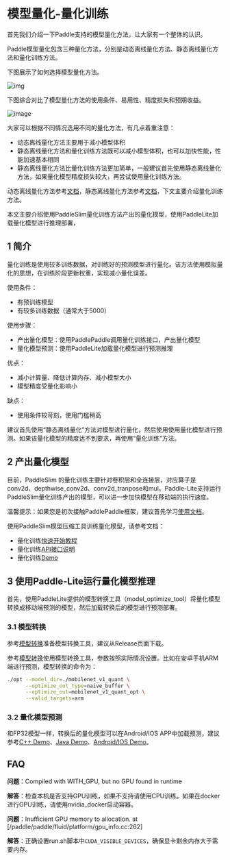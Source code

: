 # 模型量化-量化训练

首先我们介绍一下Paddle支持的模型量化方法，让大家有一个整体的认识。

Paddle模型量化包含三种量化方法，分别是动态离线量化方法、静态离线量化方法和量化训练方法。

下图展示了如何选择模型量化方法。

![img](https://user-images.githubusercontent.com/52520497/95644539-e7f23500-0ae9-11eb-80a8-596cfb285e17.png)

下图综合对比了模型量化方法的使用条件、易用性、精度损失和预期收益。

![image](https://user-images.githubusercontent.com/52520497/118938675-7b91bb00-b981-11eb-9666-706d3828f216.png)


大家可以根据不同情况选用不同的量化方法，有几点着重注意：
* 动态离线量化方法主要用于减小模型体积
* 静态离线量化方法和量化训练方法既可以减小模型体积，也可以加快性能，性能加速基本相同
* 静态离线量化方法比量化训练方法更加简单，一般建议首先使用静态离线量化方法，如果量化模型精度损失较大，再尝试使用量化训练方法。

动态离线量化方法参考[文档](./quant_post_dynamic)，静态离线量化方法参考[文档](./quant_post_static)，下文主要介绍量化训练方法。

本文主要介绍使用PaddleSlim量化训练方法产出的量化模型，使用PaddleLite加载量化模型进行推理部署，

## 1 简介

量化训练是使用较多训练数据，对训练好的预测模型进行量化。该方法使用模拟量化的思想，在训练阶段更新权重，实现减小量化误差。

使用条件：
* 有预训练模型
* 有较多训练数据（通常大于5000）

使用步骤：
* 产出量化模型：使用PaddlePaddle调用量化训练接口，产出量化模型
* 量化模型预测：使用PaddleLite加载量化模型进行预测推理

优点：
* 减小计算量、降低计算内存、减小模型大小
* 模型精度受量化影响小

缺点：
* 使用条件较苛刻，使用门槛稍高

建议首先使用“静态离线量化”方法对模型进行量化，然后使用使用量化模型进行预测。如果该量化模型的精度达不到要求，再使用“量化训练”方法。

## 2 产出量化模型

目前，PaddleSlim 的量化训练主要针对卷积层和全连接层，对应算子是conv2d、depthwise_conv2d、conv2d_tranpose和mul。Paddle-Lite支持运行PaddleSlim量化训练产出的模型，可以进一步加快模型在移动端的执行速度。

温馨提示：如果您是初次接触PaddlePaddle框架，建议首先学习[使用文档](https://www.paddlepaddle.org.cn/documentation/docs/zh/beginners_guide/index_cn.html)。

使用PaddleSlim模型压缩工具训练量化模型，请参考文档：
* 量化训练[快速开始教程](https://paddleslim.readthedocs.io/zh_CN/latest/quick_start/index.html)
* 量化训练[API接口说明](https://paddleslim.readthedocs.io/zh_CN/latest/api_cn/index.html)
* 量化训练[Demo](https://github.com/PaddlePaddle/PaddleSlim/tree/develop/demo/quant)


## 3 使用Paddle-Lite运行量化模型推理

首先，使用PaddleLite提供的模型转换工具（model_optimize_tool）将量化模型转换成移动端预测的模型，然后加载转换后的模型进行预测部署。

### 3.1 模型转换

参考[模型转换](../user_guides/model_optimize_tool)准备模型转换工具，建议从Release页面下载。

参考[模型转换](../user_guides/model_optimize_tool)使用模型转换工具，参数按照实际情况设置。比如在安卓手机ARM端进行预测，模型转换的命令为：
```bash
./opt --model_dir=./mobilenet_v1_quant \
      --optimize_out_type=naive_buffer \
      --optimize_out=mobilenet_v1_quant_opt \
      --valid_targets=arm
```

### 3.2 量化模型预测

和FP32模型一样，转换后的量化模型可以在Android/IOS APP中加载预测，建议参考[C++ Demo](../quick_start/cpp_demo)、[Java Demo](../quick_start/java_demo)、[Android/IOS Demo](../demo_guides/android_app_demo)。


## FAQ

**问题**：Compiled with WITH_GPU, but no GPU found in runtime

**解答**：检查本机是否支持GPU训练，如果不支持请使用CPU训练。如果在docker进行GPU训练，请使用nvidia_docker启动容器。

**问题**：Inufficient GPU memory to allocation. at [/paddle/paddle/fluid/platform/gpu_info.cc:262]
  
**解答**：正确设置run.sh脚本中`CUDA_VISIBLE_DEVICES`，确保显卡剩余内存大于需要内存。
